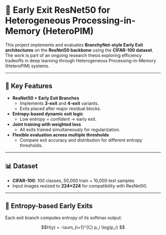 # 🚀 Early Exit ResNet50 for Heterogeneous Processing-in-Memory (HeteroPIM)

This project implements and evaluates **BranchyNet-style Early Exit architectures** on the **ResNet50 backbone** using the **CIFAR-100 dataset**. The work is part of an ongoing research thesis exploring efficiency tradeoffs in deep learning through Heterogeneous Processing-in-Memory (HeteroPIM) systems.

---

## 📌 Key Features

- **ResNet50 + Early Exit Branches**
  - Implements **3-exit** and **4-exit** variants.
  - Exits placed after major residual blocks.
- **Entropy-based dynamic exit logic**
  - Low entropy = confident → early exit.
- **Joint training with weighted loss**
  - All exits trained simultaneously for regularization.
- **Flexible evaluation across multiple thresholds**
  - Compare exit accuracy and distribution for different entropy thresholds.

---

## 📊 Dataset

- **CIFAR-100**: 100 classes, 50,000 train + 10,000 test samples
- Input images resized to **224×224** for compatibility with ResNet50.

---

## 🧠 Entropy-based Early Exits

Each exit branch computes entropy of its softmax output:

```math
H(y) = -\sum_{i=1}^{C} p_i \log(p_i)
